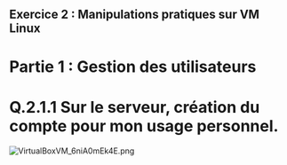 ## Exercice 2 : Manipulations pratiques sur VM Linux

# Partie 1 : Gestion des utilisateurs

# Q.2.1.1 Sur le serveur, création du compte pour mon usage personnel.

![VirtualBoxVM_6niA0mEk4E.png](https://i.imgur.com/8Ovtb6j.png)
